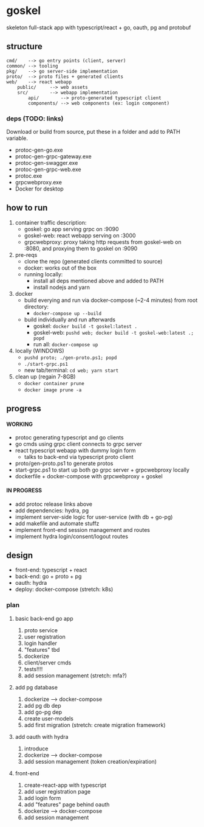 # goskel
skeleton full-stack app with typescript/react + go, oauth, pg and protobuf

## structure
```
cmd/    --> go entry points (client, server)
common/ --> tooling
pkg/    --> go server-side implementation
proto/  --> proto files + generated clients
web/    --> react webapp
    public/     --> web assets
    src/        --> webapp implementation
        api/        --> proto-generated typescript client
        components/ --> web components (ex: login component)
```

### deps (TODO: links)
Download or build from source, put these in a folder and add to PATH variable.
- protoc-gen-go.exe
- protoc-gen-grpc-gateway.exe
- protoc-gen-swagger.exe
- protoc-gen-grpc-web.exe
- protoc.exe
- grpcwebproxy.exe
- Docker for desktop

## how to run
1. container traffic description:
    - goskel: go app serving grpc on :9090
    - goskel-web: react webapp serving on :3000
    - grpcwebproxy: proxy taking http requests from goskel-web on :8080, and proxying them to goskel on :9090
1. pre-reqs
    - clone the repo (generated clients committed to source)
    - docker: works out of the box
    - running locally:
        - install all deps mentioned above and added to PATH
        - install nodejs and yarn
1. docker
    - build everying and run via docker-compose (~2-4 minutes) from root directory:
        - `docker-compose up --build`
    - build individually and run afterwards
        - goskel: `docker build -t goskel:latest .`
        - goskel-web: `pushd web; docker build -t goskel-web:latest .; popd`
        - run all: `docker-compose up`
1. locally (WINDOWS)
    - `pushd proto; ./gen-proto.ps1; popd`
    - `./start-grpc.ps1`
    - new tab/terminal: `cd web; yarn start`
1. clean up (regain 7-8GB)
    - `docker container prune`
    - `docker image prune -a`


## progress
#### WORKING
- protoc generating typescript and go clients
- go cmds using grpc client connects to grpc server
- react typescript webapp with dummy login form
    - talks to back-end via typescript proto client
- proto/gen-proto.ps1 to generate protos
- start-grpc.ps1 to start up both go grpc server + grpcwebproxy locally
- dockerfile + docker-compose with grpcwebproxy + goskel

#### IN PROGRESS
- add protoc release links above
- add dependencies: hydra, pg
- implement server-side logic for user-service (with db + go-pg)
- add makefile and automate stuffz
- implement front-end session management and routes
- implement hydra login/consent/logout routes

## design
- front-end: typescript + react
- back-end: go + proto + pg
- oauth: hydra
- deploy: docker-compose (stretch: k8s)

### plan
1. basic back-end go app
    1. proto service
    1. user registration
    1. login handler
    1. "features" tbd
    1. dockerize
    1. client/server cmds
    1. tests!!!!
    1. add session management (stretch: mfa?)

1. add pg database
    1. dockerize --> docker-compose
    1. add pg db dep
    1. add go-pg dep
    1. create user-models
    1. add first migration (stretch: create migration framework)

1. add oauth with hydra
    1. introduce
    1. dockerize --> docker-compose
    1. add session management (token creation/expiration)

1. front-end
    1. create-react-app with typescript
    1. add user registration page
    1. add login form
    1. add "features" page behind oauth
    1. dockerize --> docker-compose
    1. add session management
    